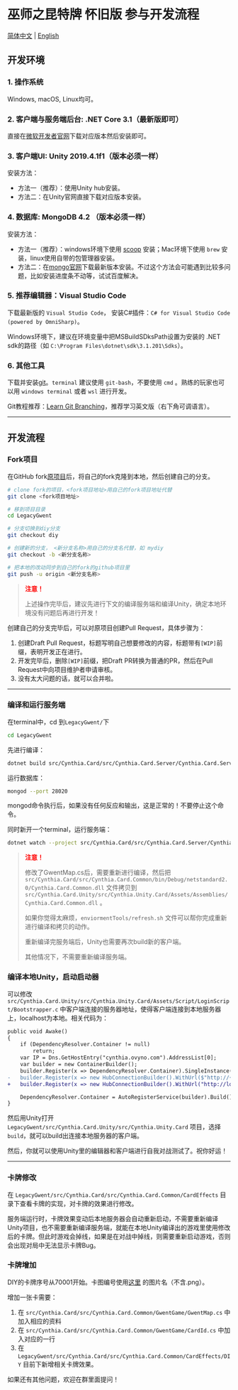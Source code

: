 # 巫师之昆特牌 怀旧版 参与开发流程

[简体中文](CONTRIBUTING.md) | [English](CONTRIBUTING_EN.md)

## 开发环境

### 1. 操作系统

Windows, macOS, Linux均可。

### 2. 客户端与服务端后台: .NET Core 3.1（最新版即可）

直接在[微软开发者官网](https://dotnet.microsoft.com/download/dotnet/3.1)下载对应版本然后安装即可。

### 3. 客户端UI: Unity 2019.4.1f1（版本必须一样）

安装方法：

- 方法一（推荐）：使用Unity hub安装。
- 方法二：在Unity官网直接下载对应版本安装。

### 4. 数据库: MongoDB 4.2 （版本必须一样）

安装方法：

- 方法一（推荐）：windows环境下使用 [scoop](https://scoop.sh/) 安装；Mac环境下使用 `brew` 安装，linux使用自带的包管理器安装。
- 方法二：在[mongo官网](https://docs.mongodb.com/manual/administration/install-community/)下载最新版本安装。不过这个方法会可能遇到比较多问题，比如安装进度条不动等，试试百度解决。

### 5. 推荐编辑器：Visual Studio Code

下载最新版的 `Visual Studio Code`， 安装C#插件：`C# for Visual Studio Code (powered by OmniSharp)`。

Windows环境下，建议在环境变量中把MSBuildSDksPath设置为安装的 .NET sdk的路径（如 `C:\Program Files\dotnet\sdk\3.1.201\Sdks`）。

### 6. 其他工具

下载并安装[git](https://git-scm.com/downloads)。`terminal` 建议使用 `git-bash`，不要使用 `cmd` 。熟练的玩家也可以用 `windows terminal` 或者 `wsl` 进行开发。

Git教程推荐：[Learn Git Branching](https://learngitbranching.js.org/?locale=zh_CN)，推荐学习英文版（右下角可调语言）。

---

## 开发流程

### Fork项目

在GitHub fork[原项目](https://github.com/LegacyGwent/LegacyGwent)后，将自己的fork克隆到本地，然后创建自己的分支。

```bash
# clone fork的项目，<fork项目地址>用自己的fork项目地址代替
git clone <fork项目地址>

# 移到项目目录
cd LegacyGwent

# 分支切换到diy分支
git checkout diy

# 创建新的分支， <新分支名称>用自己的分支名代替，如 mydiy
git checkout -b <新分支名称>

# 把本地的改动同步到自己的fork的github项目里
git push -u origin <新分支名称>
```

><font color=red>__注意！__</font>
>
>上述操作完毕后，建议先进行下文的编译服务端和编译Unity，确定本地环境没有问题后再进行开发！

创建自己的分支完毕后，可以对原项目创建Pull Request，具体步骤为：

1. 创建Draft Pull Request，标题写明自己想要修改的内容，标题带有`[WIP]`前缀，表明开发正在进行。
2. 开发完毕后，删除`[WIP]`前缀，把Draft PR转换为普通的PR，然后在Pull Request中向项目维护者申请审核。
3. 没有太大问题的话，就可以合并啦。

---

### 编译和运行服务端

在terminal中，cd 到`LegacyGwent/`下

```bash
cd LegacyGwent
```

先进行编译：

```bash
dotnet build src/Cynthia.Card/src/Cynthia.Card.Server/Cynthia.Card.Server.csproj
```

运行数据库：

```bash
mongod --port 28020
```

mongod命令执行后，如果没有任何反应和输出，这是正常的！不要停止这个命令。

同时新开一个terminal，运行服务端：

```bash
dotnet watch --project src/Cynthia.Card/src/Cynthia.Card.Server/Cynthia.Card.Server.csproj run
```

><font color=red>__注意！__</font>
>
>修改了GwentMap.cs后，需要重新进行编译，然后把 `src/Cynthia.Card/src/Cynthia.Card.Common/bin/Debug/netstandard2.0/Cynthia.Card.Common.dll` 文件拷贝到 `src/Cynthia.Card.Unity/src/Cynthia.Unity.Card/Assets/Assemblies/Cynthia.Card.Common.dll` 。
>
>如果你觉得太麻烦，`enviormentTools/refresh.sh` 文件可以帮你完成重新进行编译和拷贝的动作。
>
>重新编译完服务端后，Unity也需要再次build新的客户端。
>
>其他情况下，不需要重新编译服务端。

### 编译本地Unity，启动启动器

可以修改 `src/Cynthia.Card.Unity/src/Cynthia.Unity.Card/Assets/Script/LoginScript/Bootstrapper.c` 中客户端连接的服务器地址，使得客户端连接到本地服务器上，localhost为本地。相关代码为：

```diff
public void Awake()
{
    if (DependencyResolver.Container != null)
        return;
    var IP = Dns.GetHostEntry("cynthia.ovyno.com").AddressList[0];
    var builder = new ContainerBuilder();
    builder.Register(x => DependencyResolver.Container).SingleInstance();
-   builder.Register(x => new HubConnectionBuilder().WithUrl($"http://{IP}:5005/hub/gwent").Build()).Named<HubConnection>("game").SingleInstance();
+   builder.Register(x => new HubConnectionBuilder().WithUrl("http://localhost:5005/hub/gwent").Build()).Named<HubConnection>("game").SingleInstance();

    DependencyResolver.Container = AutoRegisterService(builder).Build();
}
```

然后用Unity打开 `LegacyGwent/src/Cynthia.Card.Unity/src/Cynthia.Unity.Card` 项目，选择 `build`，就可以build出连接本地服务器的客户端。

然后，你就可以使用Unity里的编辑器和客户端进行自我对战测试了。祝你好运！

---

### 卡牌修改

在 `LegacyGwent/src/Cynthia.Card/src/Cynthia.Card.Common/CardEffects` 目录下查看卡牌的实现，对卡牌的效果进行修改。

服务端运行时，卡牌效果变动后本地服务器会自动重新启动，不需要重新编译Unity项目，也不需要重新编译服务端，就能在本地Unity编译出的游戏里使用修改后的卡牌。但此时游戏会掉线，如果是在对战中掉线，则需要重新启动游戏，否则会出现对局中无法显示卡牌Bug。

### 卡牌增加

DIY的卡牌序号从70001开始。卡图编号使用[这里](https://github.com/neal2018/GwentResource/tree/master/FromHC/formatted_only_hc) 的图片名（不含.png）。

增加一张卡需要：

1. 在 `src/Cynthia.Card/src/Cynthia.Card.Common/GwentGame/GwentMap.cs` 中加入相应的资料
2. 在 `src/Cynthia.Card/src/Cynthia.Card.Common/GwentGame/CardId.cs` 中加入对应的一行
3. 在 `LegacyGwent/src/Cynthia.Card/src/Cynthia.Card.Common/CardEffects/DIY` 目前下新增相关卡牌效果。

如果还有其他问题，欢迎在群里面提问！
